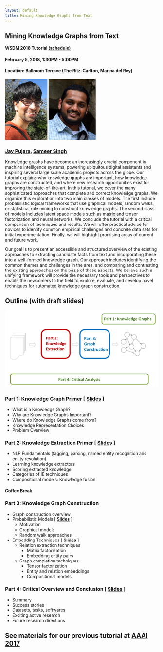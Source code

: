 ```yaml
---
layout: default
title: Mining Knowledge Graphs from Text
---
```


## Mining Knowledge Graphs from Text

#### WSDM 2018 Tutorial <a href="http://www.wsdm-conference.org/2018/tutorials.html">(schedule)</a>

#### February 5, 2018, 1:30PM - 5:00PM

#### Location: Ballroom Terrace (The Ritz-Carlton, Marina del Rey)

<a href="https://www.jaypujara.org/"><img alt="Jay Pujara" src="img/jay.png" height="200px"></a>
<a href="http://sameersingh.org/"><img alt="Sameer Singh" src="img/sameer.png" height="200px"></a>

### [Jay Pujara](https://www.jaypujara.org/), [Sameer Singh](http://sameersingh.org/)

Knowledge graphs have become an increasingly crucial component in machine intelligence systems, powering ubiquitous digital assistants and inspiring several large scale academic projects across the globe. Our tutorial explains why knowledge graphs are important, how knowledge graphs are constructed, and where new research opportunities exist for improving the state-of-the-art. 
In this tutorial, we cover the many sophisticated approaches that complete and correct knowledge graphs. We organize this exploration into two main classes of models. The first include probabilistic logical frameworks that use graphical models, random walks, or statistical rule mining to construct knowledge graphs. The second class of models includes latent space models such as matrix and tensor factorization and neural networks. 
We conclude the tutorial with a critical comparison of techniques and results. We will offer practical advice for novices to identify common empirical challenges and concrete data sets for initial experimentation. Finally, we will highlight promising areas of current and future work.

<!--
The variety and complexity of the available scholarly work, however, makes it difficult for a newcomer to familiarize themselves with the field.
Knowledge graph construction has been decomposed into a large number of inter-dependent and sometimes overlapping tasks, such as the traditional natural language processing, semantic parsing, entity extraction, entity disambiguation and linking, identification and classification of relations, and completion of the knowledge graph.
The kinds of machine learning approaches have also been quite varied, ranging from classification/clustering, probabilistic graphical models, probabilistic logic formulations, matrix/tensor factorization-based approaches, and more recently, deep learning.
There are also a plethora of existing systems that have been proposed, including from top universities such as Stanford (DeepDive), Carnegie Mellon (NELL), University of Washington (OpenIE), Mannheim (DBpedia), and the Max Planck Institut Informatik (YAGO, WebChild) among others.
This diverse and fragmented literature poses a significant roadblock for newcomers to contribute to the field.

We are designing our tutorial to address this barrier.
-->

Our goal is to present an accessible and structured overview of the existing approaches to extracting candidate facts from text and incorporating these into a well-formed knowledge graph. Our approach includes identifying the common themes and challenges in the area, and comparing and contrasting the existing approaches on the basis of these aspects.
We believe such a unifying framework will provide the necessary tools and perspectives to enable the newcomers to the field to explore, evaluate, and develop novel techniques for automated knowledge graph construction.

## Outline (with draft slides)

![Tutorial Overview](img/overview.png "Overview of the Tutorial")

### Part 1: Knowledge Graph Primer \[ [Slides](wsdm-slides/Part1_Intro.pdf) \]
- What is a Knowledge Graph?
-	Why are Knowledge Graphs Important?
-	Where do Knowledge Graphs come from?
-	Knowledge Representation Choices
-	Problem Overview
 

### Part 2: Knowledge Extraction Primer \[ [**Slides**](wsdm-slides/Part2_knowledge-extraction.pdf) \]
- NLP Fundamentals (tagging, parsing, named entity recognition and entity resolution)
- Learning knowledge extractors
- Scoring extracted knowledge
- Categories of IE techniques
- Compositional models: Knowledge fusion 

#### Coffee Break

### Part 3: Knowledge Graph Construction
- Graph construction overview
- Probabilistic Models \[ [**Slides**](wsdm-slides/Part3_Probabilistic-Models.pdf) \]
  - Motivation
  - Graphical models
  - Random walk approaches
- Embedding Techniques \[ [**Slides**](wsdm-slides/Part4_kg-embeddings.pdf) \]
  - Relation extraction techniques
    - Matrix factorization 
    - Embedding entity pairs
  - Graph completion techniques
    - Tensor factorization
    - Entity and relation embeddings
    - Compositional models

### Part 4: Critical Overview and Conclusion \[ [Slides](wsdm-slides/Part5_summary_slides.pdf) \]
- Summary                   
- Success stories       
- Datasets, tasks, softwares   
- Exciting active research    
- Future research directions    


## See materials for our previous tutorial at [AAAI 2017](aaai.html)
